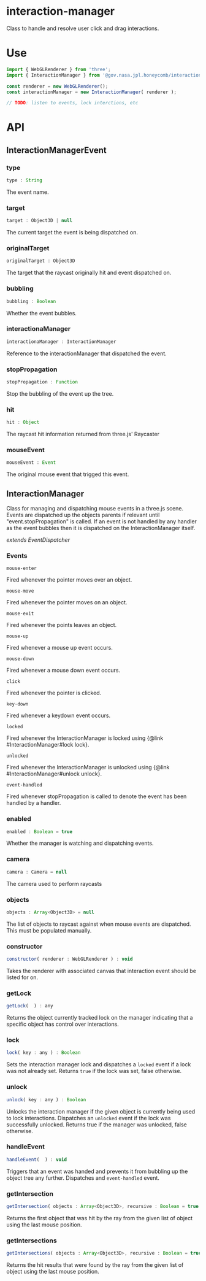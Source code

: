 # interaction-manager

Class to handle and resolve user click and drag interactions.

<!--{package-dependencies ./package.json}-->

# Use

```js
import { WebGLRenderer } from 'three';
import { InteractionManager } from '@gov.nasa.jpl.honeycomb/interaction-manager';

const renderer = new WebGLRenderer();
const interactionManager = new InteractionManager( renderer );

// TODO: listen to events, lock interctions, etc
```

# API

<!-- START_AUTOGENERATED_DOCS -->
## InteractionManagerEvent

### type<a name="InteractionManagerEvent#type"></a>

```js
type : String
```


The event name.


### target<a name="InteractionManagerEvent#target"></a>

```js
target : Object3D | null
```


The current target the event is being dispatched on.


### originalTarget<a name="InteractionManagerEvent#originalTarget"></a>

```js
originalTarget : Object3D
```


The target that the raycast originally hit and event dispatched on.


### bubbling<a name="InteractionManagerEvent#bubbling"></a>

```js
bubbling : Boolean
```


Whether the event bubbles.


### interactionaManager<a name="InteractionManagerEvent#interactionaManager"></a>

```js
interactionaManager : InteractionManager
```


Reference to the interactionManager that dispatched the event.


### stopPropagation<a name="InteractionManagerEvent#stopPropagation"></a>

```js
stopPropagation : Function
```


Stop the bubbling of the event up the tree.


### hit<a name="InteractionManagerEvent#hit"></a>

```js
hit : Object
```


The raycast hit information returned from three.js' Raycaster


### mouseEvent<a name="InteractionManagerEvent#mouseEvent"></a>

```js
mouseEvent : Event
```


The original mouse event that trigged this event.


## InteractionManager

Class for managing and dispatching mouse events in a three.js scene. Events are dispatched up
the objects parents if relevant until "event.stopPropagation" is called. If an event is not
handled by any handler as the event bubbles then it is dispatched on the InteractionManager itself.

_extends EventDispatcher_

### Events

`mouse-enter`

Fired whenever the pointer moves over an object.

`mouse-move`

Fired whenever the pointer moves on an object.

`mouse-exit`

Fired whenever the points leaves an object.

`mouse-up`

Fired whenever a mouse up event occurs.

`mouse-down`

Fired whenever a mouse down event occurs.

`click`

Fired whenever the pointer is clicked.

`key-down`

Fired whenever a keydown event occurs.

`locked`

Fired whenever the InteractionManager is locked using {@link #InteractionManager#lock lock}.

`unlocked`

Fired whenever the InteractionManager is unlocked using {@link #InteractionManager#unlock unlock}.

`event-handled`

Fired whenever stopPropagation is called to denote the event has been handled by a handler.

### enabled<a name="InteractionManager#enabled"></a>

```js
enabled : Boolean = true
```


Whether the manager is watching and dispatching events.


### camera<a name="InteractionManager#camera"></a>

```js
camera : Camera = null
```


The camera used to perform raycasts


### objects<a name="InteractionManager#objects"></a>

```js
objects : Array<Object3D> = null
```


The list of objects to raycast against when mouse events are
dispatched. This must be populated manually.


### constructor

```js
constructor( renderer : WebGLRenderer ) : void
```

Takes the renderer with associated canvas that interaction event should
be listed for on.

### getLock<a name="InteractionManager#getLock"></a>

```js
getLock(  ) : any
```

Returns the object currently tracked lock on the manager indicating that a specific object
has control over interactions.

### lock<a name="InteractionManager#lock"></a>

```js
lock( key : any ) : Boolean
```

Sets the interaction manager lock and dispatches a `locked` event if a lock was not already set.
Returns `true` if the lock was set, false otherwise.

### unlock<a name="InteractionManager#unlock"></a>

```js
unlock( key : any ) : Boolean
```

Unlocks the interaction manager if the given object is currently being used to lock
interactions. Dispatches an `unlocked` event if the lock was successfully unlocked.
Returns true if the manager was unlocked, false otherwise.

### handleEvent<a name="InteractionManager#handleEvent"></a>

```js
handleEvent(  ) : void
```

Triggers that an event was handed and prevents it from bubbling up
the object tree any further. Dispatches and `event-handled` event.

### getIntersection<a name="InteractionManager#getIntersection"></a>

```js
getIntersection( objects : Array<Object3D>, recursive : Boolean = true ) : Object3D
```

Returns the first object that was hit by the ray from the given list of
object using the last mouse position.

### getIntersections<a name="InteractionManager#getIntersections"></a>

```js
getIntersections( objects : Array<Object3D>, recursive : Boolean = true ) : Object3D
```

Returns the hit results that were found by the ray from the given list of
object using the last mouse position.


<!-- END_AUTOGENERATED_DOCS -->
